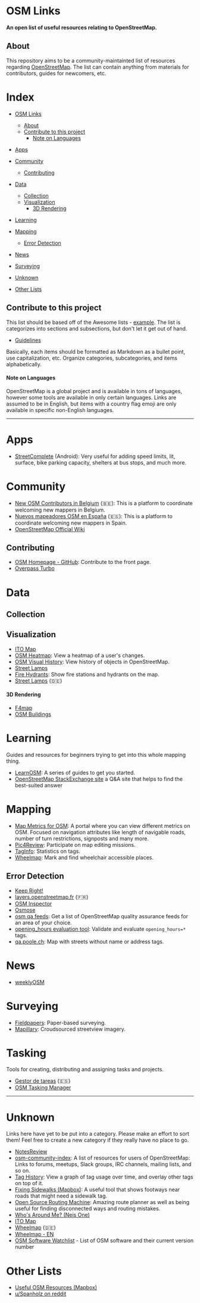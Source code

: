 # OSM Links
**An open list of useful resources relating to OpenStreetMap.**

## About
This repository aims to be a community-maintainted list of resources regarding [OpenStreetMap](https://www.openstreetmap.org/about).
The list can contain anything from materials for contributors, guides for newcomers, etc.


# Index
  - [OSM Links](#osm-links)
    - [About](#about)
    - [Contribute to this project](#contribute-to-this-project)
      - [Note on Languages](#note-on-languages)

  - [Apps](#apps)
  - [Community](#community)
    - [Contributing](#contributing)
  - [Data](#data)
    - [Collection](#collection)
    - [Visualization](#visualization)
      - [3D Rendering](#3d-rendering)
  - [Learning](#learning)
  - [Mapping](#mapping)
    - [Error Detection](#error-detection)
  - [News](#news)
  - [Surveying](#surveying)
  - [Unknown](#unknown)
  - [Other Lists](#other-lists)


## Contribute to this project
This list should be based off of the Awesome lists - [example](https://github.com/sindresorhus/awesome).
The list is categorizes into sections and subsections, but don't let it get out of hand.

* [Guidelines](https://github.com/sindresorhus/awesome/blob/master/contributing.md)

Basically, each items should be formatted as Markdown as a bullet point, use capitalization, etc.
Organize categories, subcategories, and items alphabetically.

#### Note on Languages
OpenStreetMap is a global project and is available in tons of languages, however some tools are available in only certain languages.
Links are assumed to be in English, but items with a country flag emoji are only available in specific non-English languages.


***

# Apps

- [StreetComplete](https://play.google.com/store/apps/details?id=de.westnordost.streetcomplete) (Android): Very useful for adding speed limits, lit, surface, bike parking capacity, shelters at bus stops, and much more.

# Community

- [New OSM Contributors in Belgium](https://welcome.osm.be/login.php) (🇧🇪): This is a platform to coordinate welcoming new mappers in Belgium.
- [Nuevos mapeadores OSM en España](http://bienvenida.openstreetmap.es/index.php) (🇪🇸): This is a platform to coordinate welcoming new mappers in Spain.
- [OpenStreetMap Official Wiki](https://wiki.openstreetmap.org/wiki/Main_Page)

## Contributing

- [OSM Homepage - GitHub](https://github.com/openstreetmap/openstreetmap-website): Contribute to the front page.
- [Overpass Turbo](https://overpass-turbo.eu/)

# Data

## Collection

## Visualization

- [ITO Map](http://product.itoworld.com/map/main)
- [OSM Heatmap](http://yosmhm.neis-one.org/): View a heatmap of a user's changes.
- [OSM Visual History](https://aleung.github.io/osm-visual-history/): View history of objects in OpenStreetMap.
- [Street Lamps](http://inai.de/sl)
- [Fire Hydrants](http://openfiremap.org/): Show fire stations and hydrants on the map.
- [Street Lamps](http://inai.de/sl) (🇩🇪)

#### 3D Rendering

- [F4map](http://demo.f4map.com)
- [OSM Buildings](https://osmbuildings.org/)

# Learning
Guides and resources for beginners trying to get into this whole mapping thing.

- [LearnOSM](http://learnosm.org/en/): A series of guides to get you started.
- [OpenStreetMap StackExchange site](https://help.openstreetmap.org/) a Q&A site that helps to find the best-suited answer

# Mapping

- [Map Metrics for OSM](https://metrics.improveosm.org/): A portal where you can view different metrics on OSM. Focused on navigation attributes like length of navigable roads, number of turn restrictions, signposts and many more.
- [Pic4Review](https://pic4review.pavie.info):  Participate on map editing missions.
- [TagInfo](https://taginfo.openstreetmap.org/): Statistics on tags.
- [Wheelmap](https://wheelmap.org): Mark and find wheelchair accessible places.

## Error Detection

- [Keep Right!](https://www.keepright.at)
- [layers.openstreetmap.fr](http://layers.openstreetmap.fr/) (🇫🇷)
- [OSM Inspector](https://tools.geofabrik.de/osmi/)
- [Osmose](https://osmose.openstreetmap.fr/)
- [osm qa feeds](https://tyrasd.github.io/osm-qa-feeds/): Get a list of OpenStreetMap quality assurance feeds for an area of your choice.
- [opening_hours evaluation tool](http://openingh.openstreetmap.de/evaluation_tool/): Validate and evaluate `opening_hours=*` tags.
- [qa.poole.ch](http://qa.poole.ch/): Map with streets without name or address tags.

# News

- [weeklyOSM](http://www.weeklyosm.eu/)

# Surveying

- [Fieldpapers](http://fieldpapers.org/): Paper-based surveying.
- [Mapillary](https://www.mapillary.com/): Croudsourced streetview imagery.

# Tasking
Tools for creating, distributing and assigning tasks and projects.

- [Gestor de tareas](http://tareas.openstreetmap.es/) (🇪🇸)
- [OSM Tasking Manager](http://tasks.openstreetmap.us/)

***

# Unknown
Links here have yet to be put into a category. Please make an effort to sort them!
Feel free to create a new category if they really have no place to go.

- [NotesReview](https://ent8r.github.io/NotesReview/)
- [osm-community-index](https://github.com/tyrasd/osm-community-index): A list of resources for users of OpenStreetMap: Links to forums, meetups, Slack groups, IRC channels, mailing lists, and so on.
- [Tag History](http://taghistory.raifer.tech/): View a graph of tag usage over time, and overlay other tags on top of it.
- [Fixing Sidewalks (Mapbox)](https://mapbox.com/osm-sidewalker): A useful tool that shows footways near roads that might need a sidewalk tag.
- [Open Source Routing Machine](http://map.project-osrm.org/): Amazing route planner as well as being useful for finding disconnected ways and routing mistakes.
- [Who's Around Me? (Neis One)](http://resultmaps.neis-one.org/oooc)
- [ITO Map](http://product.itoworld.com/map/main)
- [Wheelmap](https://wheelmap.org/map) (🇩🇪)
- [Wheelmap - EN](https://wheelmap.org/en/map)
- [OSM Software Watchlist](https://wambachers-osm.website/index.php/osm-software-watchlist) - List of OSM software and their current version number

# Other Lists

  - [Useful OSM Resources (Mapbox)](https://www.mapbox.com/mapping/becoming-a-power-mapper/useful-osm-resources/)
  - [u/Spanholz on reddit](https://www.reddit.com/r/openstreetmap/comments/6isju5/openstreetmap_websitesapps_to_share/)
